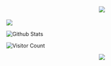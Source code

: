 <h1 align="center">
	<a href="https://sunguoqi.com/">
		<img src="https://readme-typing-svg.herokuapp.com/?lines=Hello!&center=true&size=35">
	</a>
</h1>


<a href="https://blog.csdn.net/qq_34595089?type=blob"><img src="https://img.shields.io/static/v1?label=Blob&message=CSDN&color=red"/></a>

![Github Stats](https://github-readme-stats.vercel.app/api?username=lpeiyi)

![Visitor Count](https://profile-counter.glitch.me/all-smile/count.svg)

<div align="center">
	<img src="https://activity-graph.herokuapp.com/graph?username=lpeiyi&theme=xcode" />
</div>
